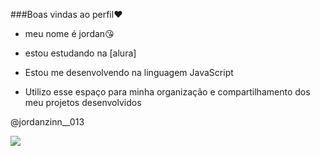 ###Boas vindas ao perfil❤

- meu nome é jordan😘

- estou estudando na [alura]

- Estou me desenvolvendo na linguagem JavaScript

- Utilizo esse espaço para minha organização e compartilhamento dos meu projetos desenvolvidos

@jordanzinn__013


![](https://media1.tenor.com/m/_WCEyi7XOxgAAAAd/performing-a-harley-stunt-viralhog.gif)




